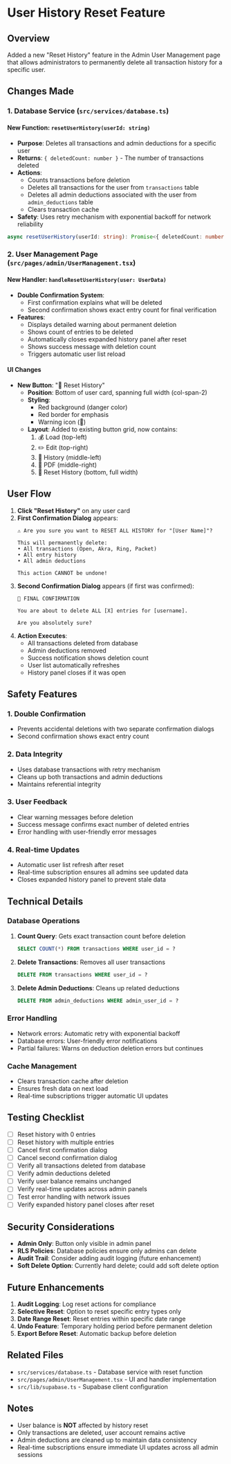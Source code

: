 # User History Reset Feature

## Overview
Added a new "Reset History" feature in the Admin User Management page that allows administrators to permanently delete all transaction history for a specific user.

## Changes Made

### 1. Database Service (`src/services/database.ts`)

#### New Function: `resetUserHistory(userId: string)`
- **Purpose**: Deletes all transactions and admin deductions for a specific user
- **Returns**: `{ deletedCount: number }` - The number of transactions deleted
- **Actions**:
  - Counts transactions before deletion
  - Deletes all transactions for the user from `transactions` table
  - Deletes all admin deductions associated with the user from `admin_deductions` table
  - Clears transaction cache
- **Safety**: Uses retry mechanism with exponential backoff for network reliability

```typescript
async resetUserHistory(userId: string): Promise<{ deletedCount: number }>
```

### 2. User Management Page (`src/pages/admin/UserManagement.tsx`)

#### New Handler: `handleResetUserHistory(user: UserData)`
- **Double Confirmation System**: 
  - First confirmation explains what will be deleted
  - Second confirmation shows exact entry count for final verification
- **Features**:
  - Displays detailed warning about permanent deletion
  - Shows count of entries to be deleted
  - Automatically closes expanded history panel after reset
  - Shows success message with deletion count
  - Triggers automatic user list reload

#### UI Changes
- **New Button**: "🔄 Reset History"
  - **Position**: Bottom of user card, spanning full width (col-span-2)
  - **Styling**: 
    - Red background (danger color)
    - Red border for emphasis
    - Warning icon (🔄)
  - **Layout**: Added to existing button grid, now contains:
    1. 💰 Load (top-left)
    2. ✏️ Edit (top-right)
    3. 📜 History (middle-left)
    4. 📄 PDF (middle-right)
    5. 🔄 Reset History (bottom, full width)

## User Flow

1. **Click "Reset History"** on any user card
2. **First Confirmation Dialog** appears:
   ```
   ⚠️ Are you sure you want to RESET ALL HISTORY for "[User Name]"?
   
   This will permanently delete:
   • All transactions (Open, Akra, Ring, Packet)
   • All entry history
   • All admin deductions
   
   This action CANNOT be undone!
   ```
3. **Second Confirmation Dialog** appears (if first was confirmed):
   ```
   🚨 FINAL CONFIRMATION
   
   You are about to delete ALL [X] entries for [username].
   
   Are you absolutely sure?
   ```
4. **Action Executes**:
   - All transactions deleted from database
   - Admin deductions removed
   - Success notification shows deletion count
   - User list automatically refreshes
   - History panel closes if it was open

## Safety Features

### 1. Double Confirmation
- Prevents accidental deletions with two separate confirmation dialogs
- Second confirmation shows exact entry count

### 2. Data Integrity
- Uses database transactions with retry mechanism
- Cleans up both transactions and admin deductions
- Maintains referential integrity

### 3. User Feedback
- Clear warning messages before deletion
- Success message confirms exact number of deleted entries
- Error handling with user-friendly error messages

### 4. Real-time Updates
- Automatic user list refresh after reset
- Real-time subscription ensures all admins see updated data
- Closes expanded history panel to prevent stale data

## Technical Details

### Database Operations
1. **Count Query**: Gets exact transaction count before deletion
   ```sql
   SELECT COUNT(*) FROM transactions WHERE user_id = ?
   ```

2. **Delete Transactions**: Removes all user transactions
   ```sql
   DELETE FROM transactions WHERE user_id = ?
   ```

3. **Delete Admin Deductions**: Cleans up related deductions
   ```sql
   DELETE FROM admin_deductions WHERE admin_user_id = ?
   ```

### Error Handling
- Network errors: Automatic retry with exponential backoff
- Database errors: User-friendly error notifications
- Partial failures: Warns on deduction deletion errors but continues

### Cache Management
- Clears transaction cache after deletion
- Ensures fresh data on next load
- Real-time subscriptions trigger automatic UI updates

## Testing Checklist

- [ ] Reset history with 0 entries
- [ ] Reset history with multiple entries
- [ ] Cancel first confirmation dialog
- [ ] Cancel second confirmation dialog
- [ ] Verify all transactions deleted from database
- [ ] Verify admin deductions deleted
- [ ] Verify user balance remains unchanged
- [ ] Verify real-time updates across admin panels
- [ ] Test error handling with network issues
- [ ] Verify expanded history panel closes after reset

## Security Considerations

- **Admin Only**: Button only visible in admin panel
- **RLS Policies**: Database policies ensure only admins can delete
- **Audit Trail**: Consider adding audit logging (future enhancement)
- **Soft Delete Option**: Currently hard delete; could add soft delete option

## Future Enhancements

1. **Audit Logging**: Log reset actions for compliance
2. **Selective Reset**: Option to reset specific entry types only
3. **Date Range Reset**: Reset entries within specific date range
4. **Undo Feature**: Temporary holding period before permanent deletion
5. **Export Before Reset**: Automatic backup before deletion

## Related Files

- `src/services/database.ts` - Database service with reset function
- `src/pages/admin/UserManagement.tsx` - UI and handler implementation
- `src/lib/supabase.ts` - Supabase client configuration

## Notes

- User balance is **NOT** affected by history reset
- Only transactions are deleted, user account remains active
- Admin deductions are cleaned up to maintain data consistency
- Real-time subscriptions ensure immediate UI updates across all admin sessions

